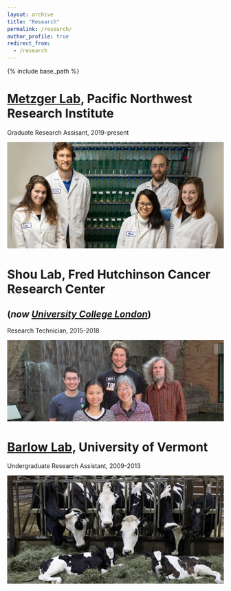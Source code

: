 ```yaml
---
layout: archive
title: "Research"
permalink: /research/
author_profile: true
redirect_from:
  - /research
---
```


{% include base_path %}


[Metzger Lab](https://www.pnri.org/research/labs/metzger-lab/), Pacific Northwest Research Institute
=====
Graduate Research Assisant, 2019-present

![Metzger lab](/images/Metzger_lab_tanks.png)


Shou Lab, Fred Hutchinson Cancer Research Center
=====
## (*now [University College London](https://iris.ucl.ac.uk/iris/browse/profile?upi=WSHOU61)*)

Research Technician, 2015-2018

![Shou lab](/images/shou_lab_group.jpg)

[Barlow Lab](https://www.uvm.edu/cals/asci/barlow-lab), University of Vermont
=====
Undergraduate Research Assistant, 2009-2013

![Barlow lab](/images/barlow_lab_cows.jpg)


